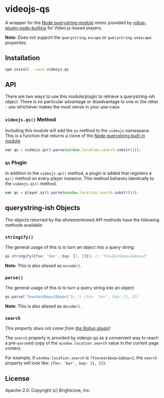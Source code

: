 # videojs-qs

A wrapper for the [Node querystring module][node-qs] mimic provided by [rollup-plugin-node-builtins][rpnb] for Video.js-based players.

**Note:** Does not support the `querystring.escape` or `querystring.unescape` properties.

## Installation

```sh
npm install --save videojs-qs
```

## API

There are two ways to use this module/plugin to retrieve a querystring-ish object. There is no particular advantage or disadvantage to one or the other - use whichever makes the most sense in your use-case.

### `videojs.qs()` Method

Including this module will add the `qs` method to the `videojs` namespace. This is a function that returns a clone of the [Node querystring built-in module][node-qs].

```js
var qs = videojs.qs().parse(window.location.search.substr(1));
```

### `qs` Plugin

In addition to the `videojs.qs()` method, a plugin is added that registers a `qs()` method on every player instance. This method behaves identically to the `videojs.qs()` method.

```js
var qs = player.qs().parse(window.location.search.substr(1));
```

## querystring-ish Objects

The objects returned by the aforementioned API methods have the following methods available:

### `stringify()`

The general usage of this is to turn an object into a query string:

```js
qs.stringify({foo: 'bar', bop: [1, 2]}); // "foo=bar&bop=1&bop=2"
```

**Note:** This is also aliased as `encode()`.

### `parse()`

The general usage of this is to turn a query string into an object:

```js
qs.parse('foo=bar&bop=1&bop=2'); // {foo: 'bar', bop: [1, 2]}
```

**Note:** This is also aliased as `decode()`.

### `search`

_This property does not come from [the Rollup plugin][rpnb]!_

The `search` property is provided by videojs-qs as a convenient way to reach a pre-`parse`ed copy of the `window.location.search` value in the current page context.

For example, if `window.location.search` is `?foo=bar&bop=1&bop=2`, the `search` property will look like: `{foo: 'bar', bop: [1, 2]}`.

## License

Apache-2.0. Copyright (c) Brightcove, Inc.


[node-qs]: https://nodejs.org/api/querystring.html
[rpnb]: https://github.com/calvinmetcalf/rollup-plugin-node-builtins
[videojs]: http://videojs.com/
